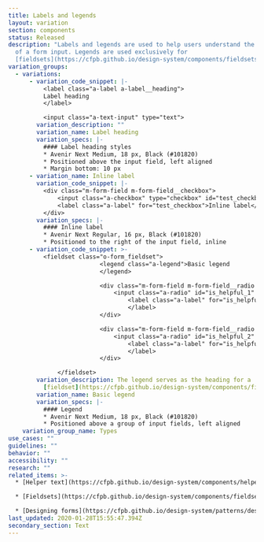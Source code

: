 ```yaml
---
title: Labels and legends
layout: variation
section: components
status: Released
description: "Labels and legends are used to help users understand the meaning
  of a form input. Legends are used exclusively for
  [fieldsets](https://cfpb.github.io/design-system/components/fieldsets). "
variation_groups:
  - variations:
      - variation_code_snippet: |-
          <label class="a-label a-label__heading">
          Label heading
          </label>

          <input class="a-text-input" type="text">
        variation_description: ""
        variation_name: Label heading
        variation_specs: |-
          #### Label heading styles
          * Avenir Next Medium, 18 px, Black (#101820)
          * Positioned above the input field, left aligned
          * Margin bottom: 10 px
      - variation_name: Inline label
        variation_code_snippet: |-
          <div class="m-form-field m-form-field__checkbox">
              <input class="a-checkbox" type="checkbox" id="test_checkbox">
              <label class="a-label" for="test_checkbox">Inline label</label>
          </div>
        variation_specs: |-
          #### Inline label
          * Avenir Next Regular, 16 px, Black (#101820)
          * Positioned to the right of the input field, inline
      - variation_code_snippet: >-
          <fieldset class="o-form_fieldset">
                          <legend class="a-legend">Basic legend
                          </legend>

                          <div class="m-form-field m-form-field__radio m-form-field__lg-target">
                              <input class="a-radio" id="is_helpful_1" type="radio" name="is_helpful" value="1">
                                  <label class="a-label" for="is_helpful_1">Inline label
                                  </label>
                          </div>

                          <div class="m-form-field m-form-field__radio m-form-field__lg-target">
                              <input class="a-radio" id="is_helpful_2" type="radio" name="is_helpful" value="0">
                                  <label class="a-label" for="is_helpful_2">Inline label
                                  </label>
                          </div>

              </fieldset>
        variation_description: The legend serves as the heading for a
          [fieldset](https://cfpb.github.io/design-system/components/fieldsets).
        variation_name: Basic legend
        variation_specs: |-
          #### Legend
          * Avenir Next Medium, 18 px, Black (#101820)
          * Positioned above a group of input fields, left aligned
    variation_group_name: Types
use_cases: ""
guidelines: ""
behavior: ""
accessibility: ""
research: ""
related_items: >-
  * [Helper text](https://cfpb.github.io/design-system/components/helper-text)

  * [Fieldsets](https://cfpb.github.io/design-system/components/fieldsets)

  * [Designing forms](https://cfpb.github.io/design-system/patterns/designing-forms)
last_updated: 2020-01-28T15:55:47.394Z
secondary_section: Text
---
```

